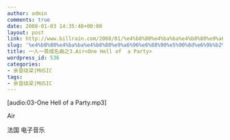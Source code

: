 ```yaml
---
author: admin
comments: true
date: 2008-01-03 14:35:48+00:00
layout: post
link: http://www.billrain.com/2008/01/%e4%b8%80%e4%ba%ba%e4%b8%80%e9%a6%96%e6%88%90%e5%90%8d%e6%9b%b2%e4%b9%8b3air/
slug: '%e4%b8%80%e4%ba%ba%e4%b8%80%e9%a6%96%e6%88%90%e5%90%8d%e6%9b%b2%e4%b9%8b3air'
title: 一人一首成名曲之3.Air<One Hell of  a Party>
wordpress_id: 536
categories:
- 余音绕梁|MUSIC
tags:
- 余音绕梁|MUSIC
---
```


[audio:03-One Hell of a Party.mp3]

Air<One Hell of  a Party>

法国 电子音乐
